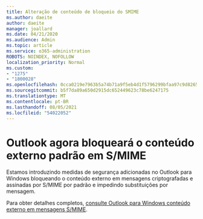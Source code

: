 ```yaml
---
title: Alteração de conteúdo de bloqueio do SMIME
ms.author: daeite
author: daeite
manager: joallard
ms.date: 04/21/2020
ms.audience: Admin
ms.topic: article
ms.service: o365-administration
ROBOTS: NOINDEX, NOFOLLOW
localization_priority: Normal
ms.custom:
- "1275"
- "1800028"
ms.openlocfilehash: 0cca0219e7963b5a74b71a9f5eb4d1f5796299bfaa97c9d8265dcbf3f641b172
ms.sourcegitcommit: b5f7da89a650d2915dc652449623c78be6247175
ms.translationtype: MT
ms.contentlocale: pt-BR
ms.lasthandoff: 08/05/2021
ms.locfileid: "54022052"
---
```

# <a name="outlook-will-now-default-block-external-content-in-smime"></a>Outlook agora bloqueará o conteúdo externo padrão em S/MIME

Estamos introduzindo medidas de segurança adicionadas no Outlook para Windows bloqueando o conteúdo externo em mensagens criptografadas e assinadas por S/MIME por padrão e impedindo substituições por mensagem.

Para obter detalhes completos, [consulte Outlook para Windows conteúdo externo em mensagens S/MIME](https://support.office.com/article/2d3a4af1-fe41-475f-a888-fc7b997d112e).